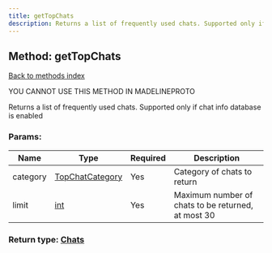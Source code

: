 ```yaml
---
title: getTopChats
description: Returns a list of frequently used chats. Supported only if chat info database is enabled
---
```

## Method: getTopChats  
[Back to methods index](index.md)


YOU CANNOT USE THIS METHOD IN MADELINEPROTO


Returns a list of frequently used chats. Supported only if chat info database is enabled

### Params:

| Name     |    Type       | Required | Description |
|----------|---------------|----------|-------------|
|category|[TopChatCategory](../types/TopChatCategory.md) | Yes|Category of chats to return|
|limit|[int](../types/int.md) | Yes|Maximum number of chats to be returned, at most 30|


### Return type: [Chats](../types/Chats.md)

